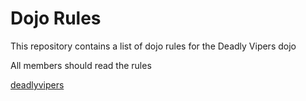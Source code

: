 Dojo Rules
==========

This repository contains a list of dojo rules for the Deadly Vipers dojo

All members should read the rules

[deadlyvipers]("https://github.com/deadlyvipers")
